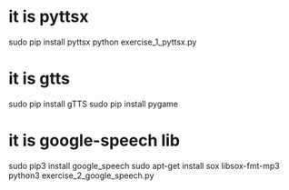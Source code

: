 # it is pyttsx
sudo pip install pyttsx
python exercise_1_pyttsx.py

# it is gtts
sudo pip install gTTS
sudo pip install pygame

# it is google-speech lib
sudo pip3 install google_speech
sudo apt-get install sox libsox-fmt-mp3
python3 exercise_2_google_speech.py